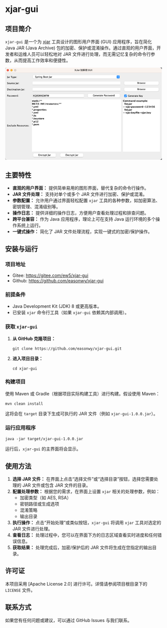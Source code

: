 # xjar-gui

## 项目简介
`xjar-gui` 是一个为 [xjar](https://github.com/core-lib/xjar) 工具设计的图形用户界面 (GUI) 应用程序，旨在简化 Java JAR (Java Archive) 包的加密、保护或混淆操作。通过直观的用户界面，开发者和运维人员可以轻松地对 JAR 文件进行处理，而无需记忆复杂的命令行参数，从而提高工作效率和便捷性。

![输入图片说明](docs/Snipaste_2023-02-17_11-52-19.png)

## 主要特性

- **直观的用户界面：** 提供简单易用的图形界面，替代复杂的命令行操作。
- **JAR 文件处理：** 支持对单个或多个 JAR 文件进行加密、保护或混淆。
- **参数配置：** 允许用户通过界面轻松配置 `xjar` 工具的各种参数，如加密算法、密钥管理、混淆级别等。
- **操作日志：** 提供详细的操作日志，方便用户查看处理过程和排查问题。
- **跨平台兼容：** 作为 Java 应用程序，理论上可在支持 Java 运行环境的多个操作系统上运行。
- **一键式操作：** 简化了 JAR 文件处理流程，实现一键式的加密/保护操作。

## 安装与运行

### 项目地址

- Gitee: https://gitee.com/ew5/xjar-gui
- Github: https://github.com/easonwy/xjar-gui

### 前提条件

- Java Development Kit (JDK) 8 或更高版本。
- 已安装 `xjar` 命令行工具（如果 `xjar-gui` 依赖其内部调用）。

### 获取 `xjar-gui`

1. **从 GitHub 克隆项目：**

    ```
    git clone https://github.com/easonwy/xjar-gui.git
    ```

2. **进入项目目录：**

    ```
    cd xjar-gui
    ```

### 构建项目

使用 Maven 或 Gradle（根据项目实际构建工具）进行构建。假设使用 Maven：

```
mvn clean install
```

这将会在 `target` 目录下生成可执行的 JAR 文件（例如 `xjar-gui-1.0.0.jar`）。

### 运行应用程序

```
java -jar target/xjar-gui-1.0.0.jar
```

运行后，`xjar-gui` 的主界面将会显示。

## 使用方法

1. **选择 JAR 文件：** 在界面上点击“选择文件”或“选择目录”按钮，选择您需要处理的 JAR 文件或包含 JAR 文件的目录。
2. **配置处理参数：** 根据您的需求，在界面上设置 `xjar` 相关的处理参数，例如：
    - 加密类型（如 AES, RSA）
    - 密钥路径或生成选项
    - 混淆策略
    - 输出目录
3. **执行操作：** 点击“开始处理”或类似按钮，`xjar-gui` 将调用 `xjar` 工具对选定的 JAR 文件进行处理。
4. **查看日志：** 处理过程中，您可以在界面下方的日志区域查看实时进度和任何错误信息。
5. **获取结果：** 处理完成后，加密/保护后的 JAR 文件将生成在您指定的输出目录。

## 许可证

本项目采用 [Apache License 2.0] 进行许可。详情请参阅项目根目录下的 `LICENSE` 文件。

## 联系方式

如果您有任何问题或建议，可以通过 GitHub Issues 与我们联系。
